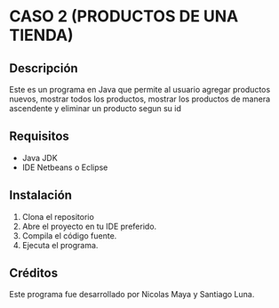 # CASO 2 (PRODUCTOS DE UNA TIENDA)

## Descripción
Este es un programa en Java que permite al usuario agregar productos nuevos, mostrar todos los productos, mostrar los productos de manera ascendente y eliminar un producto segun su id

## Requisitos
- Java JDK 
- IDE Netbeans o Eclipse

## Instalación
1. Clona el repositorio 
2. Abre el proyecto en tu IDE preferido.
3. Compila el código fuente.
4. Ejecuta el programa.

## Créditos
Este programa fue desarrollado por Nicolas Maya y Santiago Luna.

